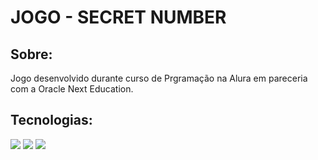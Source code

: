 <h1>JOGO - SECRET NUMBER</h2>

<h2> Sobre: </h2>
<p>Jogo desenvolvido durante curso de Prgramação na Alura em pareceria com a Oracle Next Education.</p>

## Tecnologias:
<div>
  <img src="https://img.shields.io/badge/HTML-239120?style=for-the-badge&logo=html5&logoColor=white">
  <img src="https://img.shields.io/badge/CSS-239120?&style=for-the-badge&logo=css3&logoColor=white">
  <img src="https://img.shields.io/badge/JavaScript-F7DF1E?style=for-the-badge&logo=javascript&logoColor=black">
</div>
